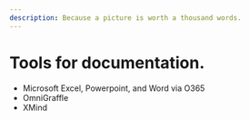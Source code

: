 ```yaml
---
description: Because a picture is worth a thousand words.
---
```


# Tools for documentation.

* Microsoft Excel, Powerpoint, and Word via O365
* OmniGraffle
* XMind



